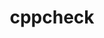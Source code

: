 ---
title: "cppcheck"
layout: cache
categories: [package, develop]
meta: {"versions": ["2.9"], "compilers": ["apple-clang@=15.0.0", "gcc@=10.2.1", "gcc@=7.5.0"], "oss": ["centos7", "ubuntu18.04", "ventura"], "platforms": ["darwin", "linux"], "targets": ["aarch64", "x86_64_v3"], "stacks": ["developer-tools", "developer-tools-darwin", "developer-tools-manylinux2014", "root"], "num_specs": 8, "num_specs_by_stack": {"root": 8, "developer-tools-darwin": 2, "developer-tools-manylinux2014": 3, "developer-tools": 3}}
spec_details: [{"hash": "2ktykgoyqyuacorbsrlr3jb6was7mzut", "compiler": "apple-clang@=15.0.0", "versions": ["2.9"], "os": "ventura", "platform": "darwin", "target": "aarch64", "variants": ["build_system=cmake", "build_type=Release", "generator=make", "~htmlreport", "~ipo", "~rules"], "stacks": ["root", "developer-tools-darwin"], "size": "-", "tarball": "https://binaries.spack.io/develop/build_cache/darwin-ventura-aarch64/apple-clang-15.0.0/cppcheck-2.9/darwin-ventura-aarch64-apple-clang-15.0.0-cppcheck-2.9-2ktykgoyqyuacorbsrlr3jb6was7mzut.spack"}, {"hash": "nzzvgxd2dr3ck6ediurdjxffwm427r4b", "compiler": "apple-clang@=15.0.0", "versions": ["2.9"], "os": "ventura", "platform": "darwin", "target": "aarch64", "variants": ["build_system=cmake", "build_type=Release", "generator=make", "~htmlreport", "~ipo", "~rules"], "stacks": ["root", "developer-tools-darwin"], "size": "-", "tarball": "https://binaries.spack.io/develop/build_cache/darwin-ventura-aarch64/apple-clang-15.0.0/cppcheck-2.9/darwin-ventura-aarch64-apple-clang-15.0.0-cppcheck-2.9-nzzvgxd2dr3ck6ediurdjxffwm427r4b.spack"}, {"hash": "do44hyihyvdpkuilwdlb4qqiclorv5cy", "compiler": "gcc@=10.2.1", "versions": ["2.9"], "os": "centos7", "platform": "linux", "target": "x86_64_v3", "variants": ["build_system=cmake", "build_type=Release", "generator=make", "~htmlreport", "~ipo", "~rules"], "stacks": ["root", "developer-tools-manylinux2014"], "size": "-", "tarball": "https://binaries.spack.io/develop/build_cache/linux-centos7-x86_64_v3/gcc-10.2.1/cppcheck-2.9/linux-centos7-x86_64_v3-gcc-10.2.1-cppcheck-2.9-do44hyihyvdpkuilwdlb4qqiclorv5cy.spack"}, {"hash": "hyzd32or43ery4gzqyhtqpcgx4r3to32", "compiler": "gcc@=10.2.1", "versions": ["2.9"], "os": "centos7", "platform": "linux", "target": "x86_64_v3", "variants": ["build_system=cmake", "build_type=Release", "generator=make", "~htmlreport", "~ipo", "~rules"], "stacks": ["root", "developer-tools-manylinux2014"], "size": "-", "tarball": "https://binaries.spack.io/develop/build_cache/linux-centos7-x86_64_v3/gcc-10.2.1/cppcheck-2.9/linux-centos7-x86_64_v3-gcc-10.2.1-cppcheck-2.9-hyzd32or43ery4gzqyhtqpcgx4r3to32.spack"}, {"hash": "tyveldcyae5frdwuicd45rdl2xr5hylz", "compiler": "gcc@=10.2.1", "versions": ["2.9"], "os": "centos7", "platform": "linux", "target": "x86_64_v3", "variants": ["build_system=cmake", "build_type=Release", "generator=make", "~htmlreport", "~ipo", "~rules"], "stacks": ["root", "developer-tools-manylinux2014"], "size": "-", "tarball": "https://binaries.spack.io/develop/build_cache/linux-centos7-x86_64_v3/gcc-10.2.1/cppcheck-2.9/linux-centos7-x86_64_v3-gcc-10.2.1-cppcheck-2.9-tyveldcyae5frdwuicd45rdl2xr5hylz.spack"}, {"hash": "7pcx6hjbl7boe4zvjqbezq46cjclo57l", "compiler": "gcc@=7.5.0", "versions": ["2.9"], "os": "ubuntu18.04", "platform": "linux", "target": "x86_64_v3", "variants": ["build_system=cmake", "build_type=Release", "generator=make", "~htmlreport", "~ipo", "~rules"], "stacks": ["root", "developer-tools"], "size": "-", "tarball": "https://binaries.spack.io/develop/build_cache/linux-ubuntu18.04-x86_64_v3/gcc-7.5.0/cppcheck-2.9/linux-ubuntu18.04-x86_64_v3-gcc-7.5.0-cppcheck-2.9-7pcx6hjbl7boe4zvjqbezq46cjclo57l.spack"}, {"hash": "euus4xujj7rf2vgo3zmbxmfw4rzora7c", "compiler": "gcc@=7.5.0", "versions": ["2.9"], "os": "ubuntu18.04", "platform": "linux", "target": "x86_64_v3", "variants": ["build_system=cmake", "build_type=Release", "generator=make", "~htmlreport", "~ipo", "~rules"], "stacks": ["root", "developer-tools"], "size": "-", "tarball": "https://binaries.spack.io/develop/build_cache/linux-ubuntu18.04-x86_64_v3/gcc-7.5.0/cppcheck-2.9/linux-ubuntu18.04-x86_64_v3-gcc-7.5.0-cppcheck-2.9-euus4xujj7rf2vgo3zmbxmfw4rzora7c.spack"}, {"hash": "ylzeur2enoqjsixtg24xzsk5fp4r5ejx", "compiler": "gcc@=7.5.0", "versions": ["2.9"], "os": "ubuntu18.04", "platform": "linux", "target": "x86_64_v3", "variants": ["build_system=cmake", "build_type=Release", "generator=make", "~htmlreport", "~ipo", "~rules"], "stacks": ["root", "developer-tools"], "size": "-", "tarball": "https://binaries.spack.io/develop/build_cache/linux-ubuntu18.04-x86_64_v3/gcc-7.5.0/cppcheck-2.9/linux-ubuntu18.04-x86_64_v3-gcc-7.5.0-cppcheck-2.9-ylzeur2enoqjsixtg24xzsk5fp4r5ejx.spack"}]
---
